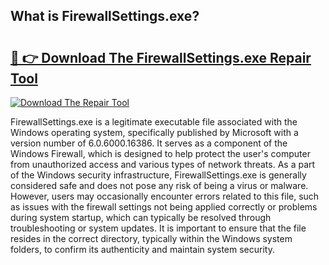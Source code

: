 ## What is FirewallSettings.exe? 

# <h2><a href="https://exedetect.com/download.php?FirewallSettings.exe">🔗 👉 Download The FirewallSettings.exe Repair Tool</a></h2>

[![Download The Repair Tool](https://exedetect.com/download-button.jpg)](https://exedetect.com/download.php?FirewallSettings.exe)

FirewallSettings.exe is a legitimate executable file associated with the Windows operating system, specifically published by Microsoft with a version number of 6.0.6000.16386. It serves as a component of the Windows Firewall, which is designed to help protect the user's computer from unauthorized access and various types of network threats. As a part of the Windows security infrastructure, FirewallSettings.exe is generally considered safe and does not pose any risk of being a virus or malware. However, users may occasionally encounter errors related to this file, such as issues with the firewall settings not being applied correctly or problems during system startup, which can typically be resolved through troubleshooting or system updates. It is important to ensure that the file resides in the correct directory, typically within the Windows system folders, to confirm its authenticity and maintain system security.